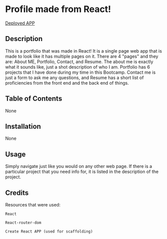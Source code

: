 # Profile made from React!

[Deployed APP](https://guileless-melomakarona-5e43f9.netlify.app/)

## Description

This is a portfolio that was made in React! It is a single page web app that is made to look like it has multiple pages on it. There are 4 "pages" and they are: About ME, Portfolio, Contact, and Resume. The about me is exactly what it sounds like, just a shot description of who I am. Portfolio has 6 projects that I have done during my time in this Bootcamp. Contact me is just a form to ask me any questions, and Resume has a short list of proficiencies from the front end and the back end of things.

## Table of Contents

None

## Installation

None

## Usage

Simply navigate just like you would on any other web page. If there is a particular project that you need info for, it is listed in the description of the project.

## Credits

Resources that were used:

    React

    React-router-dom

    Create React APP (used for scaffolding)